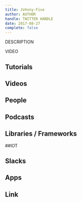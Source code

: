 ```yaml
---
title: Johnny-Five
author: AUTHOR
handle: TWITTER HANDLE
date: 2017-08-27
complete: false
---
```


DESCRIPTION 

VIDEO

## Tutorials

## Videos

## People

## Podcasts

## Libraries / Frameworks

##IOT

## Slacks

## Apps

## Link